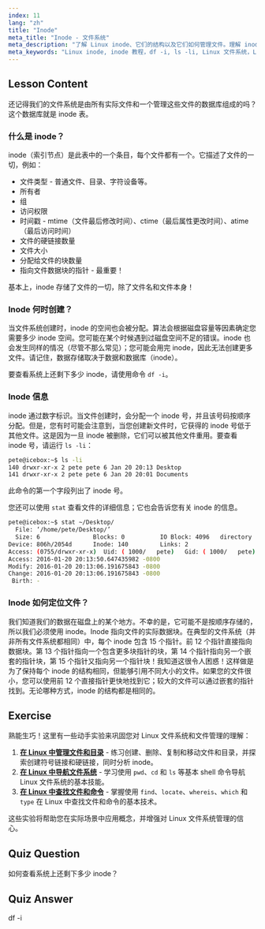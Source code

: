 ```yaml
---
index: 11
lang: "zh"
title: "Inode"
meta_title: "Inode - 文件系统"
meta_description: "了解 Linux inode、它们的结构以及它们如何管理文件。理解 inode 号并使用 `df -i` 和 `ls -li` 检查 inode 使用情况。开始您的 Linux 之旅！"
meta_keywords: "Linux inode, inode 教程，df -i, ls -li, Linux 文件系统，Linux 初学者，Linux 指南"
---
```


## Lesson Content

还记得我们的文件系统是由所有实际文件和一个管理这些文件的数据库组成的吗？这个数据库就是 inode 表。

### 什么是 inode？

inode（索引节点）是此表中的一个条目，每个文件都有一个。它描述了文件的一切，例如：

- 文件类型 - 普通文件、目录、字符设备等。
- 所有者
- 组
- 访问权限
- 时间戳 - mtime（文件最后修改时间）、ctime（最后属性更改时间）、atime（最后访问时间）
- 文件的硬链接数量
- 文件大小
- 分配给文件的块数量
- 指向文件数据块的指针 - 最重要！

基本上，inode 存储了文件的一切，除了文件名和文件本身！

### Inode 何时创建？

当文件系统创建时，inode 的空间也会被分配。算法会根据磁盘容量等因素确定您需要多少 inode 空间。您可能在某个时候遇到过磁盘空间不足的错误。inode 也会发生同样的情况（尽管不那么常见）；您可能会用完 inode，因此无法创建更多文件。请记住，数据存储取决于数据和数据库（inode）。

要查看系统上还剩下多少 inode，请使用命令 `df -i`。

### Inode 信息

inode 通过数字标识。当文件创建时，会分配一个 inode 号，并且该号码按顺序分配。但是，您有时可能会注意到，当您创建新文件时，它获得的 inode 号低于其他文件。这是因为一旦 inode 被删除，它们可以被其他文件重用。要查看 inode 号，请运行 `ls -li`：

```bash
pete@icebox:~$ ls -li
140 drwxr-xr-x 2 pete pete 6 Jan 20 20:13 Desktop
141 drwxr-xr-x 2 pete pete 6 Jan 20 20:01 Documents
```

此命令的第一个字段列出了 inode 号。

您还可以使用 `stat` 查看文件的详细信息；它也会告诉您有关 inode 的信息。

```bash
pete@icebox:~$ stat ~/Desktop/
  File: ‘/home/pete/Desktop/’
  Size: 6               Blocks: 0          IO Block: 4096   directory
Device: 806h/2054d      Inode: 140         Links: 2
Access: (0755/drwxr-xr-x)  Uid: ( 1000/   pete)   Gid: ( 1000/   pete)
Access: 2016-01-20 20:13:50.647435982 -0800
Modify: 2016-01-20 20:13:06.191675843 -0800
Change: 2016-01-20 20:13:06.191675843 -0800
 Birth: -
```

### Inode 如何定位文件？

我们知道我们的数据在磁盘上的某个地方。不幸的是，它可能不是按顺序存储的，所以我们必须使用 inode。Inode 指向文件的实际数据块。在典型的文件系统（并非所有文件系统都相同）中，每个 inode 包含 15 个指针。前 12 个指针直接指向数据块。第 13 个指针指向一个包含更多块指针的块，第 14 个指针指向另一个嵌套的指针块，第 15 个指针又指向另一个指针块！我知道这很令人困惑！这样做是为了保持每个 inode 的结构相同，但能够引用不同大小的文件。如果您的文件很小，您可以使用前 12 个直接指针更快地找到它；较大的文件可以通过嵌套的指针找到。无论哪种方式，inode 的结构都是相同的。

## Exercise

熟能生巧！这里有一些动手实验来巩固您对 Linux 文件系统和文件管理的理解：

1. **[在 Linux 中管理文件和目录](https://labex.io/zh/labs/comptia-manage-files-and-directories-in-linux-590835)** - 练习创建、删除、复制和移动文件和目录，并探索创建符号链接和硬链接，同时分析 inode。
2. **[在 Linux 中导航文件系统](https://labex.io/zh/labs/comptia-navigate-the-filesystem-in-linux-590971)** - 学习使用 `pwd`、`cd` 和 `ls` 等基本 shell 命令导航 Linux 文件系统的基本技能。
3. **[在 Linux 中查找文件和命令](https://labex.io/zh/labs/comptia-find-files-and-commands-in-linux-590834)** - 掌握使用 `find`、`locate`、`whereis`、`which` 和 `type` 在 Linux 中查找文件和命令的基本技术。

这些实验将帮助您在实际场景中应用概念，并增强对 Linux 文件系统管理的信心。

## Quiz Question

如何查看系统上还剩下多少 inode？

## Quiz Answer

df -i
